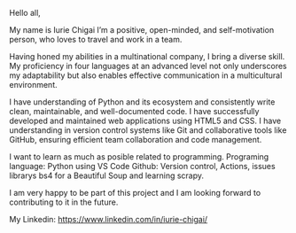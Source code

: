 Hello all, 

My name is Iurie Chigai I’m a positive, open-minded, and self-motivation person, who loves to travel and work in a team.

Having honed my abilities in a multinational company, I bring a diverse skill. 
My proficiency in four languages at an advanced level not only underscores my adaptability but also enables effective communication in a multicultural environment.

I have understanding of Python and its ecosystem and consistently write clean, maintainable, and well-documented code.
I have successfully developed and maintained web applications using HTML5 and CSS.
I have understanding in version control systems like Git and collaborative tools like GitHub, ensuring efficient team collaboration and code management.

I want to learn as much as posible related to programming.
Programing language: Python using VS Code
Github: Version control, Actions, issues
librarys bs4 for a Beautiful Soup and learning scrapy.

I am very happy to be part of this project and I am looking forward to contributing to it in the future.

My Linkedin: https://www.linkedin.com/in/iurie-chigai/
